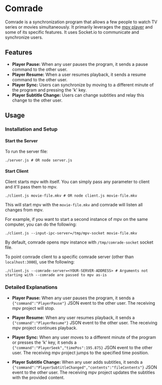 # Comrade
Comrade is a synchronization program that allows a few people to watch TV series or movies simultaneously. It primarily leverages the [mpv player](https://mpv.io/) and some of its specific features. It uses Socket.io to communicate and synchronize users.

## Features

- **Player Pause:** When any user pauses the program, it sends a pause command to the other user.
- **Player Resume:** When a user resumes playback, it sends a resume command to the other user.
- **Player Sync:** Users can synchronize by moving to a different minute of the program and pressing the 'k' key.
- **Player Subtitle Change:** Users can change subtitles and relay this change to the other user.

## Usage

### Installation and Setup

#### Start the Server
To run the server file:

```shell
./server.js # OR node server.js
```

#### Start Client
Client starts mpv with itself. You can simply pass any parameter to client and it'll pass them to mpv.

```shell
./client.js movie-file.mkv # OR node client.js movie-file.mkv
```

This will start mpv with the `movie-file.mkv` and comrade will listen all changes from mpv.

For example, if you want to start a second instance of mpv on the same computer, you can do the following:


```shell
./client.js --input-ipc-server=/tmp/mpv-socket movie-file.mkv
```

By default, comrade opens mpv instance with `/tmp/comrade-socket` socket file.

To point comrade client to a specific comrade server (other than `localhost:3000`), use the following:

```shell
./client.js --comrade-server=<YOUR-SERVER-ADDRESS> # Arguments not starting with --comrade are passed to mpv as-is
```

### Detailed Explanations

- **Player Pause:**
  When any user pauses the program, it sends a `{"command":"PlayerPause"}` JSON event to the other user. The receiving mpv project will stop.

- **Player Resume:**
  When any user resumes playback, it sends a `{"command":"PlayerResume"}` JSON event to the other user. The receiving mpv project continues playback.

- **Player Sync:**
  When any user moves to a different minute of the program or presses the 'k' key, it sends a `{"command":"PlayerSeek","timePos":195.875}` JSON event to the other user. The receiving mpv project jumps to the specified time position.

- **Player Subtitle Change:**
  When any user adds subtitles, it sends a `{"command":"PlayerSubtitleChanged","contents":"fileContents"}` JSON event to the other user. The receiving mpv project updates the subtitles with the provided content.
